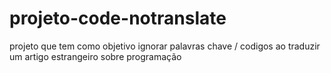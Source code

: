 # projeto-code-notranslate
projeto que tem como objetivo ignorar palavras chave / codigos ao traduzir um artigo estrangeiro sobre programação
